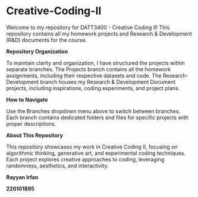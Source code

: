 # Creative-Coding-II

Welcome to my repository for DATT3400 - Creative Coding II! This repository contains all my homework projects and Research & Development (R&D) documents for the course.

**Repository Organization**

To maintain clarity and organization, I have structured the projects within separate branches.
The Projects branch contains all the homework assignments, including their respective datasets and code.
The Research-Development branch houses my Research & Development Document projects, including inspirations, coding experiments, and project plans.

**How to Navigate**

Use the Branches dropdown menu above to switch between branches.
Each branch contains dedicated folders and files for specific projects with proper descriptions.

**About This Repository**

This repository showcases my work in Creative Coding II, focusing on algorithmic thinking, generative art, and experimental coding techniques. Each project explores creative approaches to coding, leveraging randomness, aesthetics, and interactivity.

**Rayyan Irfan**

**220101895**
